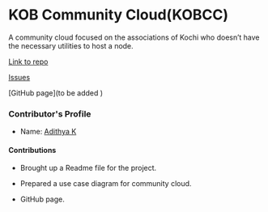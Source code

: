 # KOB Community Cloud(KOBCC)

A community cloud focused on the associations of Kochi who doesn’t have the necessary utilities to host a node.​

[Link to repo](https://github.com/hyperledgerkochi/KOBCC)

[Issues](https://github.com/hyperledgerkochi/KOBCC/issues)

[GitHub page](to be added )

### Contributor's Profile

 - Name: [Adithya K](https://github.com/adithyak04)

#### Contributions

* Brought up a Readme file for the project.​

* Prepared a use case diagram for community cloud.

* GitHub page. ​

​